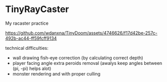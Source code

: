 # TinyRayCaster
My racaster practice

https://github.com/wdanxna/TinyDoom/assets/4746626/f17d42be-257c-492b-ac44-ff59fcff9134

technical difficulties:
- wall drawing fish-eye correction (by calculating correct depth)
- player facing angle extra peroids removal (awalys keep angles between (pi, -pi) helps alot)
- monster rendering and with proper culling
